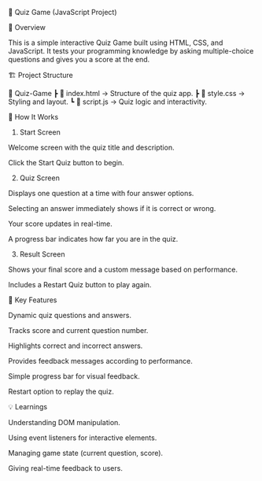 🎯 Quiz Game (JavaScript Project)

🧩 Overview

This is a simple interactive Quiz Game built using HTML, CSS, and JavaScript.
It tests your programming knowledge by asking multiple-choice questions and gives you a score at the end.

🏗️ Project Structure

📁 Quiz-Game
 ┣ 📜 index.html      → Structure of the quiz app.
 ┣ 📜 style.css       → Styling and layout.
 ┗ 📜 script.js       → Quiz logic and interactivity.

 🚀 How It Works
1. Start Screen

Welcome screen with the quiz title and description.

Click the Start Quiz button to begin.

2. Quiz Screen

Displays one question at a time with four answer options.

Selecting an answer immediately shows if it is correct or wrong.

Your score updates in real-time.

A progress bar indicates how far you are in the quiz.

3. Result Screen

Shows your final score and a custom message based on performance.

Includes a Restart Quiz button to play again.

🧠 Key Features

Dynamic quiz questions and answers.

Tracks score and current question number.

Highlights correct and incorrect answers.

Provides feedback messages according to performance.

Simple progress bar for visual feedback.

Restart option to replay the quiz.

💡 Learnings

Understanding DOM manipulation.

Using event listeners for interactive elements.

Managing game state (current question, score).

Giving real-time feedback to users.
